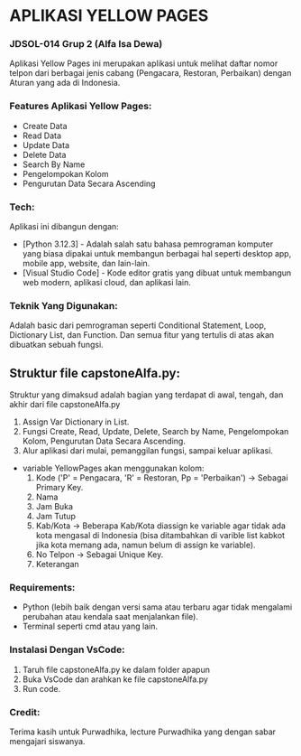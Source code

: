 # APLIKASI YELLOW PAGES

### JDSOL-014 Grup 2 (Alfa Isa Dewa)
Aplikasi Yellow Pages ini merupakan aplikasi untuk melihat daftar nomor telpon dari berbagai jenis cabang (Pengacara, Restoran, Perbaikan) dengan Aturan yang ada di Indonesia.

### Features Aplikasi Yellow Pages:
- Create Data
- Read Data
- Update Data
- Delete Data
- Search By Name
- Pengelompokan Kolom
- Pengurutan Data Secara Ascending

### Tech:
Aplikasi ini dibangun dengan:
- [Python 3.12.3] - Adalah salah satu bahasa pemrograman komputer yang biasa dipakai untuk membangun berbagai hal seperti desktop app, mobile app, website, dan lain-lain.
- [Visual Studio Code] - Kode editor gratis yang dibuat untuk membangun web modern, aplikasi cloud, dan aplikasi lain.

### Teknik Yang Digunakan:
Adalah basic dari pemrograman seperti Conditional Statement, Loop, Dictionary List, dan Function. Dan semua fitur yang tertulis di atas akan dibuatkan sebuah fungsi.

## Struktur file capstoneAlfa.py:
Struktur yang dimaksud adalah bagian yang terdapat di awal, tengah, dan akhir dari file capstoneAlfa.py
1. Assign Var Dictionary in List.
2. Fungsi Create, Read, Update, Delete, Search by Name, Pengelompokan Kolom, Pengurutan Data Secara Ascending.
3. Alur aplikasi dari mulai, pemanggilan fungsi, sampai keluar aplikasi.
* variable YellowPages akan menggunakan kolom:
    1. Kode ('P' = Pengacara, 'R' = Restoran, Pp = 'Perbaikan') 
        -> Sebagai Primary Key.
    2. Nama
    3. Jam Buka
    4. Jam Tutup
    5. Kab/Kota
        -> Beberapa Kab/Kota diassign ke variable agar tidak ada kota mengasal di Indonesia (bisa ditambahkan di varible list kabkot jika kota memang ada, namun belum di assign ke variable).
    6. No Telpon
        -> Sebagai Unique Key.
    7. Keterangan

### Requirements:
- Python (lebih baik dengan versi sama atau terbaru agar tidak mengalami perubahan atau kendala saat menjalankan file).
- Terminal seperti cmd atau yang lain.

### Instalasi Dengan VsCode:
1. Taruh file capstoneAlfa.py ke dalam folder apapun
2. Buka VsCode dan arahkan ke file capstoneAlfa.py
3. Run code.

### Credit:
Terima kasih untuk Purwadhika, lecture Purwadhika yang dengan sabar mengajari siswanya.
